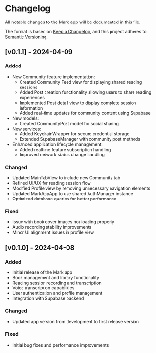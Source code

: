 # Changelog

All notable changes to the Mark app will be documented in this file.

The format is based on [Keep a Changelog](https://keepachangelog.com/en/1.0.0/),
and this project adheres to [Semantic Versioning](https://semver.org/spec/v2.0.0.html).

## [v0.1.1] - 2024-04-09

### Added
- New Community feature implementation:
  - Created Community Feed view for displaying shared reading sessions
  - Added Post creation functionality allowing users to share reading experiences
  - Implemented Post detail view to display complete session information
  - Added real-time updates for community content using Supabase
- New models:
  - Created CommunityPost model for social sharing
- New services:
  - Added KeychainWrapper for secure credential storage
  - Extended SupabaseManager with community post methods
- Enhanced application lifecycle management:
  - Added realtime feature subscription handling
  - Improved network status change handling

### Changed
- Updated MainTabView to include new Community tab
- Refined UI/UX for reading session flow
- Modified Profile view by removing unnecessary navigation elements
- Updated MarkAppApp to use shared AuthManager instance
- Optimized database queries for better performance

### Fixed
- Issue with book cover images not loading properly
- Audio recording stability improvements
- Minor UI alignment issues in profile view

## [v0.1.0] - 2024-04-08

### Added
- Initial release of the Mark app
- Book management and library functionality
- Reading session recording and transcription
- Voice transcription capabilities
- User authentication and profile management
- Integration with Supabase backend

### Changed
- Updated app version from development to first release version

### Fixed
- Initial bug fixes and performance improvements 